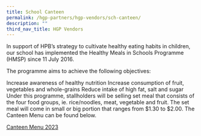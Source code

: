 ```yaml
---
title: School Canteen
permalink: /hgp-partners/hgp-vendors/sch-canteen/
description: ""
third_nav_title: HGP Vendors
---
```

In support of HPB’s strategy to cultivate healthy eating habits in children, our school has implemented the Healthy Meals in Schools Programme (HMSP) since 11 July 2016.

The programme aims to achieve the following objectives:

Increase awareness of healthy nutrition Increase consumption of fruit, vegetables and whole-grains Reduce intake of high fat, salt and sugar Under this programme, stallholders will be selling set meal that consists of the four food groups, ie. rice/noodles, meat, vegetable and fruit. The set meal will come in small or big portion that ranges from $1.30 to $2.00. The Canteen Menu can be found below.


[Canteen Menu 2023](/files/Canteen%20Stalls%20Menu%202023_2.pdf)





